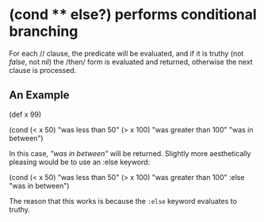 # (cond <pred then>** else?) performs conditional branching
For each /<pred then>/ clause, the predicate will be evaluated, and if it is truthy (not _false_, not _nil_) the /then/ form is evaluated and returned, otherwise the next clause is processed.

## An Example

  (def x 99)

  (cond
    (< x 50)  "was less than 50"
    (> x 100) "was greater than 100"
              "was in between")

In this case, _"was in between"_ will be returned. Slightly more aesthetically pleasing would be to use an :else keyword:

  (cond
    (< x 50)  "was less than 50"
    (> x 100) "was greater than 100"
    :else     "was in between")

The reason that this works is because the `:else` keyword evaluates to truthy.
